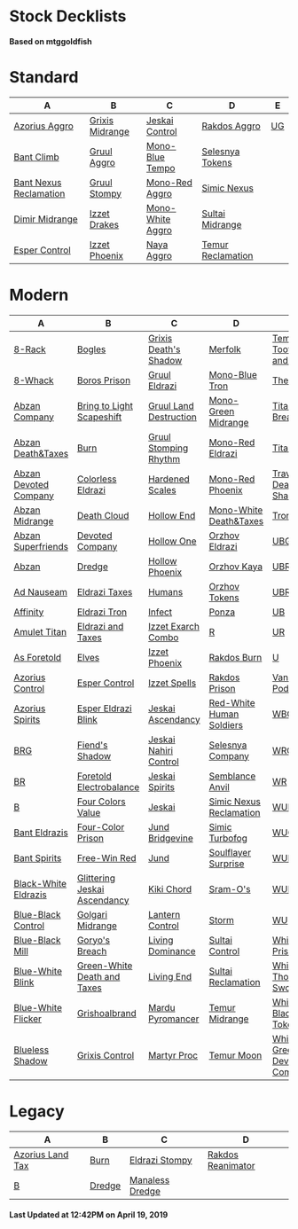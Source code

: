# Stock Decklists
#### Based on mtggoldfish


# Standard

|                                       A                                        |                                B                                 |                                 C                                  |                                  D                                   |                   E                    |
|--------------------------------------------------------------------------------|------------------------------------------------------------------|--------------------------------------------------------------------|----------------------------------------------------------------------|----------------------------------------|
|[Azorius Aggro](./mtggoldfish/Standard/decks/Azorius_Aggro.md)                  |[Grixis Midrange](./mtggoldfish/Standard/decks/Grixis_Midrange.md)|[Jeskai Control](./mtggoldfish/Standard/decks/Jeskai_Control.md)    |[Rakdos Aggro](./mtggoldfish/Standard/decks/Rakdos_Aggro.md)          |[UG](./mtggoldfish/Standard/decks/UG.md)|
|[Bant Climb](./mtggoldfish/Standard/decks/Bant_Climb.md)                        |[Gruul Aggro](./mtggoldfish/Standard/decks/Gruul_Aggro.md)        |[Mono-Blue Tempo](./mtggoldfish/Standard/decks/Mono-Blue_Tempo.md)  |[Selesnya Tokens](./mtggoldfish/Standard/decks/Selesnya_Tokens.md)    |                                        |
|[Bant Nexus Reclamation](./mtggoldfish/Standard/decks/Bant_Nexus_Reclamation.md)|[Gruul Stompy](./mtggoldfish/Standard/decks/Gruul_Stompy.md)      |[Mono-Red Aggro](./mtggoldfish/Standard/decks/Mono-Red_Aggro.md)    |[Simic Nexus](./mtggoldfish/Standard/decks/Simic_Nexus.md)            |                                        |
|[Dimir Midrange](./mtggoldfish/Standard/decks/Dimir_Midrange.md)                |[Izzet Drakes](./mtggoldfish/Standard/decks/Izzet_Drakes.md)      |[Mono-White Aggro](./mtggoldfish/Standard/decks/Mono-White_Aggro.md)|[Sultai Midrange](./mtggoldfish/Standard/decks/Sultai_Midrange.md)    |                                        |
|[Esper Control](./mtggoldfish/Standard/decks/Esper_Control.md)                  |[Izzet Phoenix](./mtggoldfish/Standard/decks/Izzet_Phoenix.md)    |[Naya Aggro](./mtggoldfish/Standard/decks/Naya_Aggro.md)            |[Temur Reclamation](./mtggoldfish/Standard/decks/Temur_Reclamation.md)|                                        |


# Modern

|                                     A                                      |                                            B                                             |                                      C                                       |                                          D                                           |                                           E                                            |
|----------------------------------------------------------------------------|------------------------------------------------------------------------------------------|------------------------------------------------------------------------------|--------------------------------------------------------------------------------------|----------------------------------------------------------------------------------------|
|[8-Rack](./mtggoldfish/Modern/decks/8-Rack.md)                              |[Bogles](./mtggoldfish/Modern/decks/Bogles.md)                                            |[Grixis Death's Shadow](./mtggoldfish/Modern/decks/Grixis_Death's_Shadow.md)  |[Merfolk](./mtggoldfish/Modern/decks/Merfolk.md)                                      |[Temur Tooth and Nail](./mtggoldfish/Modern/decks/Temur_Tooth_and_Nail.md)              |
|[8-Whack](./mtggoldfish/Modern/decks/8-Whack.md)                            |[Boros Prison](./mtggoldfish/Modern/decks/Boros_Prison.md)                                |[Gruul Eldrazi](./mtggoldfish/Modern/decks/Gruul_Eldrazi.md)                  |[Mono-Blue Tron](./mtggoldfish/Modern/decks/Mono-Blue_Tron.md)                        |[The Rock](./mtggoldfish/Modern/decks/The_Rock.md)                                      |
|[Abzan Company](./mtggoldfish/Modern/decks/Abzan_Company.md)                |[Bring to Light Scapeshift](./mtggoldfish/Modern/decks/Bring_to_Light_Scapeshift.md)      |[Gruul Land Destruction](./mtggoldfish/Modern/decks/Gruul_Land_Destruction.md)|[Mono-Green Midrange](./mtggoldfish/Modern/decks/Mono-Green_Midrange.md)              |[Titan Breach](./mtggoldfish/Modern/decks/Titan_Breach.md)                              |
|[Abzan Death&amp;Taxes](./mtggoldfish/Modern/decks/Abzan_Death&amp;Taxes.md)|[Burn](./mtggoldfish/Modern/decks/Burn.md)                                                |[Gruul Stomping Rhythm](./mtggoldfish/Modern/decks/Gruul_Stomping_Rhythm.md)  |[Mono-Red Eldrazi](./mtggoldfish/Modern/decks/Mono-Red_Eldrazi.md)                    |[TitanShift](./mtggoldfish/Modern/decks/TitanShift.md)                                  |
|[Abzan Devoted Company](./mtggoldfish/Modern/decks/Abzan_Devoted_Company.md)|[Colorless Eldrazi](./mtggoldfish/Modern/decks/Colorless_Eldrazi.md)                      |[Hardened Scales](./mtggoldfish/Modern/decks/Hardened_Scales.md)              |[Mono-Red Phoenix](./mtggoldfish/Modern/decks/Mono-Red_Phoenix.md)                    |[Traverse Death's Shadow](./mtggoldfish/Modern/decks/Traverse_Death's_Shadow.md)        |
|[Abzan Midrange](./mtggoldfish/Modern/decks/Abzan_Midrange.md)              |[Death Cloud](./mtggoldfish/Modern/decks/Death_Cloud.md)                                  |[Hollow End](./mtggoldfish/Modern/decks/Hollow_End.md)                        |[Mono-White Death&amp;Taxes](./mtggoldfish/Modern/decks/Mono-White_Death&amp;Taxes.md)|[Tron](./mtggoldfish/Modern/decks/Tron.md)                                              |
|[Abzan Superfriends](./mtggoldfish/Modern/decks/Abzan_Superfriends.md)      |[Devoted Company](./mtggoldfish/Modern/decks/Devoted_Company.md)                          |[Hollow One](./mtggoldfish/Modern/decks/Hollow_One.md)                        |[Orzhov Eldrazi](./mtggoldfish/Modern/decks/Orzhov_Eldrazi.md)                        |[UBG](./mtggoldfish/Modern/decks/UBG.md)                                                |
|[Abzan](./mtggoldfish/Modern/decks/Abzan.md)                                |[Dredge](./mtggoldfish/Modern/decks/Dredge.md)                                            |[Hollow Phoenix](./mtggoldfish/Modern/decks/Hollow_Phoenix.md)                |[Orzhov Kaya](./mtggoldfish/Modern/decks/Orzhov_Kaya.md)                              |[UBRG](./mtggoldfish/Modern/decks/UBRG.md)                                              |
|[Ad Nauseam](./mtggoldfish/Modern/decks/Ad_Nauseam.md)                      |[Eldrazi Taxes](./mtggoldfish/Modern/decks/Eldrazi_Taxes.md)                              |[Humans](./mtggoldfish/Modern/decks/Humans.md)                                |[Orzhov Tokens](./mtggoldfish/Modern/decks/Orzhov_Tokens.md)                          |[UBR](./mtggoldfish/Modern/decks/UBR.md)                                                |
|[Affinity](./mtggoldfish/Modern/decks/Affinity.md)                          |[Eldrazi Tron](./mtggoldfish/Modern/decks/Eldrazi_Tron.md)                                |[Infect](./mtggoldfish/Modern/decks/Infect.md)                                |[Ponza](./mtggoldfish/Modern/decks/Ponza.md)                                          |[UB](./mtggoldfish/Modern/decks/UB.md)                                                  |
|[Amulet Titan](./mtggoldfish/Modern/decks/Amulet_Titan.md)                  |[Eldrazi and Taxes](./mtggoldfish/Modern/decks/Eldrazi_and_Taxes.md)                      |[Izzet Exarch Combo](./mtggoldfish/Modern/decks/Izzet_Exarch_Combo.md)        |[R](./mtggoldfish/Modern/decks/R.md)                                                  |[UR](./mtggoldfish/Modern/decks/UR.md)                                                  |
|[As Foretold](./mtggoldfish/Modern/decks/As_Foretold.md)                    |[Elves](./mtggoldfish/Modern/decks/Elves.md)                                              |[Izzet Phoenix](./mtggoldfish/Modern/decks/Izzet_Phoenix.md)                  |[Rakdos Burn](./mtggoldfish/Modern/decks/Rakdos_Burn.md)                              |[U](./mtggoldfish/Modern/decks/U.md)                                                    |
|[Azorius Control](./mtggoldfish/Modern/decks/Azorius_Control.md)            |[Esper Control](./mtggoldfish/Modern/decks/Esper_Control.md)                              |[Izzet Spells](./mtggoldfish/Modern/decks/Izzet_Spells.md)                    |[Rakdos Prison](./mtggoldfish/Modern/decks/Rakdos_Prison.md)                          |[Vannifar Pod](./mtggoldfish/Modern/decks/Vannifar_Pod.md)                              |
|[Azorius Spirits](./mtggoldfish/Modern/decks/Azorius_Spirits.md)            |[Esper Eldrazi Blink](./mtggoldfish/Modern/decks/Esper_Eldrazi_Blink.md)                  |[Jeskai Ascendancy](./mtggoldfish/Modern/decks/Jeskai_Ascendancy.md)          |[Red-White Human Soldiers](./mtggoldfish/Modern/decks/Red-White_Human_Soldiers.md)    |[WBG](./mtggoldfish/Modern/decks/WBG.md)                                                |
|[BRG](./mtggoldfish/Modern/decks/BRG.md)                                    |[Fiend's Shadow](./mtggoldfish/Modern/decks/Fiend's_Shadow.md)                            |[Jeskai Nahiri Control](./mtggoldfish/Modern/decks/Jeskai_Nahiri_Control.md)  |[Selesnya Company](./mtggoldfish/Modern/decks/Selesnya_Company.md)                    |[WRG](./mtggoldfish/Modern/decks/WRG.md)                                                |
|[BR](./mtggoldfish/Modern/decks/BR.md)                                      |[Foretold Electrobalance](./mtggoldfish/Modern/decks/Foretold_Electrobalance.md)          |[Jeskai Spirits](./mtggoldfish/Modern/decks/Jeskai_Spirits.md)                |[Semblance Anvil](./mtggoldfish/Modern/decks/Semblance_Anvil.md)                      |[WR](./mtggoldfish/Modern/decks/WR.md)                                                  |
|[B](./mtggoldfish/Modern/decks/B.md)                                        |[Four Colors Value](./mtggoldfish/Modern/decks/Four_Colors_Value.md)                      |[Jeskai](./mtggoldfish/Modern/decks/Jeskai.md)                                |[Simic Nexus Reclamation](./mtggoldfish/Modern/decks/Simic_Nexus_Reclamation.md)      |[WUBRG](./mtggoldfish/Modern/decks/WUBRG.md)                                            |
|[Bant Eldrazis](./mtggoldfish/Modern/decks/Bant_Eldrazis.md)                |[Four-Color Prison](./mtggoldfish/Modern/decks/Four-Color_Prison.md)                      |[Jund Bridgevine](./mtggoldfish/Modern/decks/Jund_Bridgevine.md)              |[Simic Turbofog](./mtggoldfish/Modern/decks/Simic_Turbofog.md)                        |[WUG](./mtggoldfish/Modern/decks/WUG.md)                                                |
|[Bant Spirits](./mtggoldfish/Modern/decks/Bant_Spirits.md)                  |[Free-Win Red](./mtggoldfish/Modern/decks/Free-Win_Red.md)                                |[Jund](./mtggoldfish/Modern/decks/Jund.md)                                    |[Soulflayer Surprise](./mtggoldfish/Modern/decks/Soulflayer_Surprise.md)              |[WURG](./mtggoldfish/Modern/decks/WURG.md)                                              |
|[Black-White Eldrazis](./mtggoldfish/Modern/decks/Black-White_Eldrazis.md)  |[Glittering Jeskai Ascendancy](./mtggoldfish/Modern/decks/Glittering_Jeskai_Ascendancy.md)|[Kiki Chord](./mtggoldfish/Modern/decks/Kiki_Chord.md)                        |[Sram-O's](./mtggoldfish/Modern/decks/Sram-O's.md)                                    |[WUR](./mtggoldfish/Modern/decks/WUR.md)                                                |
|[Blue-Black Control](./mtggoldfish/Modern/decks/Blue-Black_Control.md)      |[Golgari Midrange](./mtggoldfish/Modern/decks/Golgari_Midrange.md)                        |[Lantern Control](./mtggoldfish/Modern/decks/Lantern_Control.md)              |[Storm](./mtggoldfish/Modern/decks/Storm.md)                                          |[WU](./mtggoldfish/Modern/decks/WU.md)                                                  |
|[Blue-Black Mill](./mtggoldfish/Modern/decks/Blue-Black_Mill.md)            |[Goryo's Breach](./mtggoldfish/Modern/decks/Goryo's_Breach.md)                            |[Living Dominance](./mtggoldfish/Modern/decks/Living_Dominance.md)            |[Sultai Control](./mtggoldfish/Modern/decks/Sultai_Control.md)                        |[Whir Prison](./mtggoldfish/Modern/decks/Whir_Prison.md)                                |
|[Blue-White Blink](./mtggoldfish/Modern/decks/Blue-White_Blink.md)          |[Green-White Death and Taxes](./mtggoldfish/Modern/decks/Green-White_Death_and_Taxes.md)  |[Living End](./mtggoldfish/Modern/decks/Living_End.md)                        |[Sultai Reclamation](./mtggoldfish/Modern/decks/Sultai_Reclamation.md)                |[Whir Thopter Sword](./mtggoldfish/Modern/decks/Whir_Thopter_Sword.md)                  |
|[Blue-White Flicker](./mtggoldfish/Modern/decks/Blue-White_Flicker.md)      |[Grishoalbrand](./mtggoldfish/Modern/decks/Grishoalbrand.md)                              |[Mardu Pyromancer](./mtggoldfish/Modern/decks/Mardu_Pyromancer.md)            |[Temur Midrange](./mtggoldfish/Modern/decks/Temur_Midrange.md)                        |[White-Black Tokens](./mtggoldfish/Modern/decks/White-Black_Tokens.md)                  |
|[Blueless Shadow](./mtggoldfish/Modern/decks/Blueless_Shadow.md)            |[Grixis Control](./mtggoldfish/Modern/decks/Grixis_Control.md)                            |[Martyr Proc](./mtggoldfish/Modern/decks/Martyr_Proc.md)                      |[Temur Moon](./mtggoldfish/Modern/decks/Temur_Moon.md)                                |[White-Green Devoted Company](./mtggoldfish/Modern/decks/White-Green_Devoted_Company.md)|


# Legacy

|                                A                                 |                      B                       |                               C                                |                                 D                                  |
|------------------------------------------------------------------|----------------------------------------------|----------------------------------------------------------------|--------------------------------------------------------------------|
|[Azorius Land Tax](./mtggoldfish/Legacy/decks/Azorius_Land_Tax.md)|[Burn](./mtggoldfish/Legacy/decks/Burn.md)    |[Eldrazi Stompy](./mtggoldfish/Legacy/decks/Eldrazi_Stompy.md)  |[Rakdos Reanimator](./mtggoldfish/Legacy/decks/Rakdos_Reanimator.md)|
|[B](./mtggoldfish/Legacy/decks/B.md)                              |[Dredge](./mtggoldfish/Legacy/decks/Dredge.md)|[Manaless Dredge](./mtggoldfish/Legacy/decks/Manaless_Dredge.md)|                                                                    |



#### Last Updated at 12:42PM on April 19, 2019